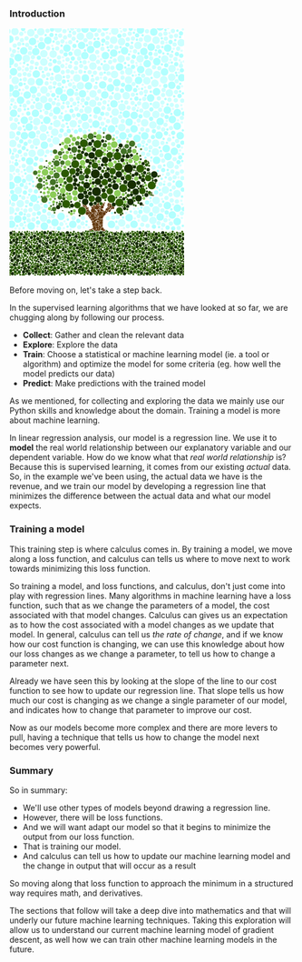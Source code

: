 
### Introduction

![](./tree.jpg)

Before moving on, let's take a step back.

In the supervised learning algorithms that we have looked at so far, we are chugging along by following our process.

* **Collect**: Gather and clean the relevant data
* **Explore**: Explore the data
* **Train**: Choose a statistical or machine learning model (ie. a tool or algorithm) and optimize the model for some criteria (eg. how well the model predicts our data)
* **Predict**: Make predictions with the trained model

As we mentioned, for collecting and exploring the data we mainly use our Python skills and knowledge about the domain.  Training a model is more about machine learning.  

In linear regression analysis, our model is a regression line.  We use it to **model** the real world relationship between our explanatory variable and our dependent variable.  How do we know what that *real world relationship* is?  Because this is supervised learning, it comes from our existing *actual* data.  So, in the example we've been using, the actual data we have is the revenue, and we train our model by developing a regression line that minimizes the difference between the actual data and what our model expects.  

### Training a model

This training step is where calculus comes in.  By training a model, we move along a loss function, and calculus can tells us where to move next to work towards minimizing this loss function.



So training a model, and loss functions, and calculus, don't just come into play with regression lines.  Many algorithms in machine learning have a loss function, such that as we change the parameters of a model, the cost associated with that model changes.  Calculus can gives us an expectation as to how the cost associated with a model changes as we update that model.  In general, calculus can tell us *the rate of change*, and if we know how our cost function is changing, we can use this knowledge about how our loss changes as we change a parameter, to tell us how to change a parameter next.

Already we have seen this by looking at the slope of the line to our cost function to see how to update our regression line.  That slope tells us how much our cost is changing as we change a single parameter of our model, and indicates how to change that parameter to improve our cost.

Now as our models become more complex and there are more levers to pull, having a technique that tells us how to change the model next becomes very powerful.

### Summary

So in summary:
* We'll use other types of models beyond drawing a regression line.  
* However, there will be loss functions.  
* And we will want adapt our model so that it begins to minimize the output from our loss function.  
* That is training our model.  
* And calculus can tell us how to update our machine learning model and the change in output that will occur as a result 

So moving along that loss function to approach the minimum in a structured way requires math, and derivatives.  

The sections that follow will take a deep dive into mathematics and that will underly our future machine learning techniques.  Taking this exploration will allow us to understand our current machine learning model of gradient descent, as well how we can train other machine learning models in the future.
